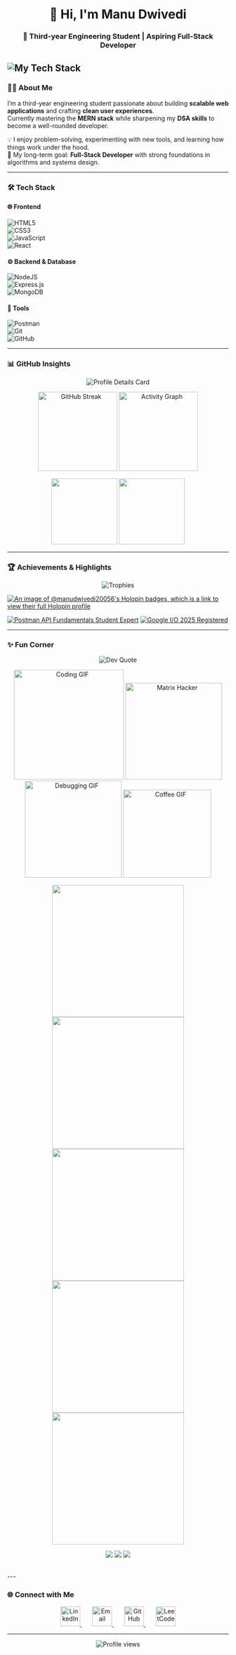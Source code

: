 <h1 align="center">👋 Hi, I'm Manu Dwivedi</h1>
<h3 align="center">🚀 Third-year Engineering Student | Aspiring Full-Stack Developer</h3>

![My Tech Stack](https://user-images.githubusercontent.com/61057666/169029838-74df663d-2e62-4d77-bdff-b43f7d63f00f.png)
---

### 👨‍💻 About Me  
I’m a third-year engineering student passionate about building **scalable web applications** and crafting **clean user experiences**.  
Currently mastering the **MERN stack** while sharpening my **DSA skills** to become a well-rounded developer.  

💡 I enjoy problem-solving, experimenting with new tools, and learning how things work under the hood.  
🎯 My long-term goal: **Full-Stack Developer** with strong foundations in algorithms and systems design.  

---

### 🛠️ Tech Stack  

#### 🌐 Frontend  
![HTML5](https://img.shields.io/badge/html5-%23E34F26.svg?style=for-the-badge&logo=html5&logoColor=white)  
![CSS3](https://img.shields.io/badge/css3-%231572B6.svg?style=for-the-badge&logo=css3&logoColor=white)  
![JavaScript](https://img.shields.io/badge/javascript-%23323330.svg?style=for-the-badge&logo=javascript&logoColor=%23F7DF1E)  
![React](https://img.shields.io/badge/react-%2320232a.svg?style=for-the-badge&logo=react&logoColor=%2361DAFB)  

#### ⚙️ Backend & Database  
![NodeJS](https://img.shields.io/badge/node.js-6DA55F?style=for-the-badge&logo=node.js&logoColor=white)  
![Express.js](https://img.shields.io/badge/express.js-%23404d59.svg?style=for-the-badge&logo=express&logoColor=%2361DAFB)  
![MongoDB](https://img.shields.io/badge/MongoDB-%234ea94b.svg?style=for-the-badge&logo=mongodb&logoColor=white)  

#### 🔧 Tools  
![Postman](https://img.shields.io/badge/Postman-FF6C37?style=for-the-badge&logo=postman&logoColor=white)  
![Git](https://img.shields.io/badge/git-%23F05033.svg?style=for-the-badge&logo=git&logoColor=white)  
![GitHub](https://img.shields.io/badge/github-%23121011.svg?style=for-the-badge&logo=github&logoColor=white)  



---

### 📊 GitHub Insights  

<p align="center">
  <!-- Profile Summary Card -->
  <img src="http://github-profile-summary-cards.vercel.app/api/cards/profile-details?username=ManuDwivedi2005&theme=tokyonight" alt="Profile Details Card" />
</p>

<p align="center">
  <!-- Streak + Activity Graph Side by Side -->
  <img src="https://nirzak-streak-stats.vercel.app/?user=ManuDwivedi2005&theme=tokyonight&hide_border=true" height="180" alt="GitHub Streak"/>
  <img src="https://github-readme-activity-graph.vercel.app/graph?username=ManuDwivedi2005&theme=tokyo-night&bg_color=1a1b27&hide_border=true" height="180" alt="Activity Graph"/>
</p>

<p align="center">
  <!-- Language Usage -->
  <img src="http://github-profile-summary-cards.vercel.app/api/cards/most-commit-language?username=ManuDwivedi2005&theme=tokyonight" height="150"/>
  <img src="http://github-profile-summary-cards.vercel.app/api/cards/repos-per-language?username=ManuDwivedi2005&theme=tokyonight" height="150"/>
</p>



---

### 🏆 Achievements & Highlights  

<p align="center">
  <!-- GitHub Trophies -->
  <img src="https://github-profile-trophy.vercel.app/?username=ManuDwivedi2005&theme=tokyonight&no-frame=true&margin-w=8&margin-h=8&column=6" alt="Trophies" />
</p>  


[![An image of @manudwivedi20056's Holopin badges, which is a link to view their full Holopin profile](https://holopin.me/manudwivedi20056)](https://holopin.io/@manudwivedi20056)

[![Postman API Fundamentals Student Expert](https://api.badgr.io/public/assertions/0cXkKuquQPG5clUSCvk1Jw/image)](https://api.badgr.io/public/assertions/0cXkKuquQPG5clUSCvk1Jw)
[![Google I/O 2025 Registered](https://storage.googleapis.com/developers-api-prod-badges/events/io/2025/IO25_Registered.png)](https://developers.google.com/profile/badges/events/io/2025/registered)

---

### ✨ Fun Corner  

<p align="center">
  <!-- Random Dev Quote -->
  <img src="https://quotes-github-readme.vercel.app/api?type=vetical&theme=tokyonight" alt="Dev Quote"/>  
</p>

<p align="center">
  <!-- Coding GIF -->
  <img src="https://media.giphy.com/media/qgQUggAC3Pfv687qPC/giphy.gif" width="250" alt="Coding GIF"/>  

  <!-- Hacker Matrix Vibe -->
  <img src="https://media.giphy.com/media/eCqFYAVjjDksg/giphy.gif" width="220" alt="Matrix Hacker"/>  

  <!-- Debugging in Real Life -->
  <img src="https://media.giphy.com/media/fAnzw6YK33jMwzp5wp/giphy.gif" width="220" alt="Debugging GIF"/>  

  <!-- Coffee = Programmer Fuel -->
  <img src="https://media.giphy.com/media/fQZX2aoRC1Tqw/giphy.gif" width="200" alt="Coffee GIF"/>  
</p>


<p align="center">
  <img src="https://media.giphy.com/media/26tn33aiTi1jkl6H6/giphy.gif" width="300" />
  <img src="https://media.giphy.com/media/qgQUggAC3Pfv687qPC/giphy.gif" width="300" />
  <img src="https://media.giphy.com/media/l0HlNQ03J5JxX6lva/giphy.gif" width="300" />
  <img src="https://media.giphy.com/media/LMt9638dO8dftAjtco/giphy.gif" width="300" />
  <img src="https://media.giphy.com/media/3o7abB06u9bNzA8lu8/giphy.gif" width="300" />
</p>


<p align="center">
  <!-- Fun Badges -->
  <img src="https://forthebadge.com/images/badges/powered-by-coffee.svg"/>  
  <img src="https://forthebadge.com/images/badges/uses-html.svg"/>  
  <img src="https://forthebadge.com/images/badges/made-with-javascript.svg"/>  
</p>

<br>
---

### 🌐 Connect with Me  

<p align="center">
  <a href="https://linkedin.com/in/manudwivedi-" target="_blank">
    <img src="https://skillicons.dev/icons?i=linkedin" width="45" height="45" alt="LinkedIn"/>
  </a>&nbsp;&nbsp;&nbsp;&nbsp;&nbsp;
 
  <a href="mailto:manudwivedi2005@gmail.com">
    <img src="https://skillicons.dev/icons?i=gmail" width="45" height="45" alt="Email"/>
  </a>&nbsp;&nbsp;&nbsp;&nbsp;&nbsp;
  <a href="https://github.com/ManuDwivedi2005" target="_blank">
    <img src="https://skillicons.dev/icons?i=github" width="45" height="45" alt="GitHub"/>
  </a>&nbsp;&nbsp;&nbsp;&nbsp;&nbsp;
  <a href="https://leetcode.com/u/manudwivedi2005/" target="_blank">
    <img src="https://upload.wikimedia.org/wikipedia/commons/1/19/LeetCode_logo_black.png" width="45" height="45" alt="LeetCode"/>
  </a>
</p>





---

<p align="center">
  <img src="https://komarev.com/ghpvc/?username=ManuDwivedi2005&label=Profile%20views&color=ce9927&style=flat" alt="Profile views" />
</p>


